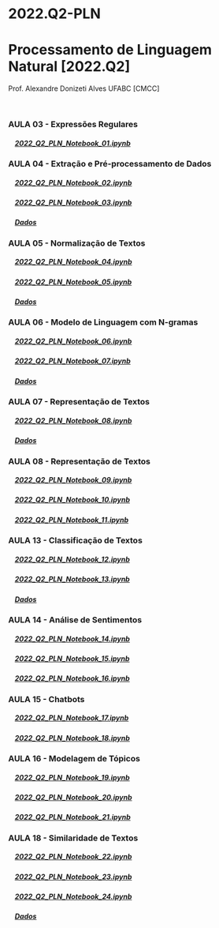 # 2022.Q2-PLN
# Processamento de Linguagem Natural [2022.Q2]

Prof. Alexandre Donizeti Alves
UFABC [CMCC]

<br>

### **AULA 03 - Expressões Regulares**

##### &nbsp;&nbsp;&nbsp; [2022_Q2_PLN_Notebook_01.ipynb](https://github.com/adalves-ufabc/2022.Q2-PLN/blob/main/Aula%2003/2022-Q2%20PLN%20Notebook%2001.ipynb)

### **AULA 04 - Extração e Pré-processamento de Dados**

##### &nbsp;&nbsp;&nbsp; [2022_Q2_PLN_Notebook_02.ipynb](https://github.com/adalves-ufabc/2022.Q2-PLN/blob/main/Aula%2004/2022_Q2_PLN_Notebook_02.ipynb)
  
##### &nbsp;&nbsp;&nbsp; [2022_Q2_PLN_Notebook_03.ipynb](https://github.com/adalves-ufabc/2022.Q2-PLN/blob/main/Aula%2004/2022_Q2_PLN_Notebook_03.ipynb)

##### &nbsp;&nbsp;&nbsp; [Dados](https://drive.google.com/drive/folders/19WMti6LyQTR4XLGiVEZ5Oumz9BLJRr2e?usp=sharing) 

### **AULA 05 - Normalização de Textos**

##### &nbsp;&nbsp;&nbsp; [2022_Q2_PLN_Notebook_04.ipynb](https://github.com/adalves-ufabc/2022.Q2-PLN/blob/main/Aula%2005/2022_Q2_PLN_Notebook_04.ipynb)
  
##### &nbsp;&nbsp;&nbsp; [2022_Q2_PLN_Notebook_05.ipynb](https://github.com/adalves-ufabc/2022.Q2-PLN/blob/main/Aula%2005/2022_Q2_PLN_Notebook_05.ipynb)
  
##### &nbsp;&nbsp;&nbsp; [Dados](https://github.com/adalves-ufabc/2022.Q2-PLN/tree/main/Aula%2005/dados) 

### **AULA 06 - Modelo de Linguagem com N-gramas**

##### &nbsp;&nbsp;&nbsp; [2022_Q2_PLN_Notebook_06.ipynb](https://github.com/adalves-ufabc/2022.Q2-PLN/blob/main/Aula%2006/2022_Q2_PLN_Notebook_06.ipynb)
  
##### &nbsp;&nbsp;&nbsp; [2022_Q2_PLN_Notebook_07.ipynb](https://github.com/adalves-ufabc/2022.Q2-PLN/blob/main/Aula%2006/2022_Q2_PLN_Notebook_07.ipynb)
  
##### &nbsp;&nbsp;&nbsp; [Dados](https://github.com/adalves-ufabc/2022.Q2-PLN/tree/main/Aula%2006/dados) 

### **AULA 07 - Representação de Textos**

##### &nbsp;&nbsp;&nbsp; [2022_Q2_PLN_Notebook_08.ipynb](https://github.com/adalves-ufabc/2022.Q2-PLN/blob/main/Aula%2007/2022_Q2_PLN_Notebook_08.ipynb)
  
##### &nbsp;&nbsp;&nbsp; [Dados](https://github.com/adalves-ufabc/2022.Q2-PLN/tree/main/Aula%2007/dados) 

### **AULA 08 - Representação de Textos**

##### &nbsp;&nbsp;&nbsp; [2022_Q2_PLN_Notebook_09.ipynb](https://github.com/adalves-ufabc/2022.Q2-PLN/blob/main/Aula%2008/2022_Q2_PLN_Notebook_09.ipynb)

##### &nbsp;&nbsp;&nbsp; [2022_Q2_PLN_Notebook_10.ipynb](https://github.com/adalves-ufabc/2022.Q2-PLN/blob/main/Aula%2008/2022_Q2_PLN_Notebook_10.ipynb)

##### &nbsp;&nbsp;&nbsp; [2022_Q2_PLN_Notebook_11.ipynb](https://github.com/adalves-ufabc/2022.Q2-PLN/blob/main/Aula%2008/2022_Q2_PLN_Notebook_11.ipynb)

### **AULA 13 - Classificação de Textos**

##### &nbsp;&nbsp;&nbsp; [2022_Q2_PLN_Notebook_12.ipynb](https://github.com/adalves-ufabc/2022.Q2-PLN/blob/main/Aula%2013/2022_Q2_PLN_Notebook_12.ipynb)

##### &nbsp;&nbsp;&nbsp; [2022_Q2_PLN_Notebook_13.ipynb](https://github.com/adalves-ufabc/2022.Q2-PLN/blob/main/Aula%2013/2022_Q2_PLN_Notebook_13.ipynb)

##### &nbsp;&nbsp;&nbsp; [Dados](https://github.com/adalves-ufabc/2022.Q2-PLN/tree/main/Aula%2013/dados) 

### **AULA 14 - Análise de Sentimentos**

##### &nbsp;&nbsp;&nbsp; [2022_Q2_PLN_Notebook_14.ipynb](https://github.com/adalves-ufabc/2022.Q2-PLN/blob/main/Aula%2014/2022_Q2_PLN_Notebook_14.ipynb)

##### &nbsp;&nbsp;&nbsp; [2022_Q2_PLN_Notebook_15.ipynb](https://github.com/adalves-ufabc/2022.Q2-PLN/blob/main/Aula%2014/2022_Q2_PLN_Notebook_15.ipynb)

##### &nbsp;&nbsp;&nbsp; [2022_Q2_PLN_Notebook_16.ipynb](https://github.com/adalves-ufabc/2022.Q2-PLN/blob/main/Aula%2014/2022_Q2_PLN_Notebook_16.ipynb)

### **AULA 15 - Chatbots**

##### &nbsp;&nbsp;&nbsp; [2022_Q2_PLN_Notebook_17.ipynb](https://github.com/adalves-ufabc/2022.Q2-PLN/blob/main/Aula%2015/2022_Q2_PLN_Notebook_17.ipynb)

##### &nbsp;&nbsp;&nbsp; [2022_Q2_PLN_Notebook_18.ipynb](https://github.com/adalves-ufabc/2022.Q2-PLN/blob/main/Aula%2015/2022_Q2_PLN_Notebook_18.ipynb)

### **AULA 16 - Modelagem de Tópicos**

##### &nbsp;&nbsp;&nbsp; [2022_Q2_PLN_Notebook_19.ipynb](https://github.com/adalves-ufabc/2022.Q2-PLN/blob/main/Aula%2016/2022_Q2_PLN_Notebook_19.ipynb)

##### &nbsp;&nbsp;&nbsp; [2022_Q2_PLN_Notebook_20.ipynb](https://github.com/adalves-ufabc/2022.Q2-PLN/blob/main/Aula%2016/2022_Q2_PLN_Notebook_20.ipynb)

##### &nbsp;&nbsp;&nbsp; [2022_Q2_PLN_Notebook_21.ipynb](https://github.com/adalves-ufabc/2022.Q2-PLN/blob/main/Aula%2016/2022_Q2_PLN_Notebook_21.ipynb)

### **AULA 18 - Similaridade de Textos**

##### &nbsp;&nbsp;&nbsp; [2022_Q2_PLN_Notebook_22.ipynb](https://github.com/adalves-ufabc/2022.Q2-PLN/blob/main/Aula%2018/2022_Q2_PLN_Notebook_22.ipynb)

##### &nbsp;&nbsp;&nbsp; [2022_Q2_PLN_Notebook_23.ipynb](https://github.com/adalves-ufabc/2022.Q2-PLN/blob/main/Aula%2018/2022_Q2_PLN_Notebook_23.ipynb)

##### &nbsp;&nbsp;&nbsp; [2022_Q2_PLN_Notebook_24.ipynb](https://github.com/adalves-ufabc/2022.Q2-PLN/blob/main/Aula%2018/2022_Q2_PLN_Notebook_24.ipynb)

##### &nbsp;&nbsp;&nbsp; [Dados](https://github.com/adalves-ufabc/2022.Q2-PLN/tree/main/Aula%2018/dados) 



